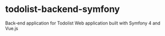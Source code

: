 # todolist-backend-symfony
Back-end application for Todolist Web application built with Symfony 4 and Vue.js 
